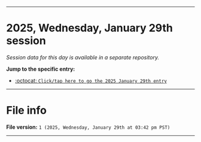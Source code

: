 
***

# 2025, Wednesday, January 29th session

_Session data for this day is available in a separate repository._

**Jump to the specific entry:**

- [:octocat: `Click/tap here to go the 2025 January 29th entry`](https://github.com/seanpm2001/SeansLifeArchive_Images_TinyTower_Y2025/tree/SeansLifeArchive_Images_TinyTower_Y2025_Main-dev/2025/01_January/29/)

***

# File info

**File version:** `1 (2025, Wednesday, January 29th at 03:42 pm PST)`

***
